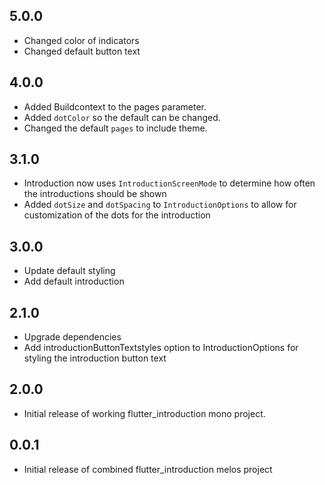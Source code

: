 ## 5.0.0

* Changed color of indicators
* Changed default button text

## 4.0.0

* Added Buildcontext to the pages parameter.
* Added `dotColor` so the default can be changed.
* Changed the default `pages` to include theme.

## 3.1.0

* Introduction now uses `IntroductionScreenMode` to determine how often the introductions should be shown
* Added `dotSize` and `dotSpacing` to `IntroductionOptions` to allow for customization of the dots for the introduction

## 3.0.0

* Update default styling
* Add default introduction

## 2.1.0

* Upgrade dependencies
* Add introductionButtonTextstyles option to IntroductionOptions for styling the introduction button text

## 2.0.0

* Initial release of working flutter_introduction mono project.

## 0.0.1

* Initial release of combined flutter_introduction melos project

